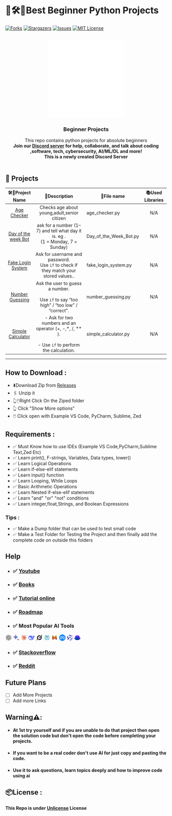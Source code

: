 # 🎯🛠️📝Best Beginner Python Projects
<a id="readme-top"></a>

<!-- [![Contributors][contributors-shield]][contributors-url] -->
[![Forks][forks-shield]][forks-url]
[![Stargazers][stars-shield]][stars-url]
[![Issues][issues-shield]][issues-url]
[![MIT License][license-shield]][license-url]
<!-- [![LinkedIn][linkedin-shield]][linkedin-url] -->


<!-- PROJECT LOGO -->
<br />
<div align="center">
  <a href="https://github.com/Mr-DS-ML-85/extreme-beginner-python-projects">
    <img src="assets/pythonlogo.gif" alt="Logo">
  </a>
  <h3 align="center">Beginner Projects</h3>
  <p align="center">
    This repo contains python projects for absolute beginners
    <br /><strong>Join our <a href="https://discord.gg/BpUWfnYW">Discord server</a> for help, collaborate, and talk about coding ,software, tech, cybersecurity, AI/ML/DL and more!</strong>
    <br />
    <strong> This is a newly created Discord Server </strong>
    <br />
    <br />
  </p>
</div>

[forks-shield]:https://img.shields.io/github/forks/Mr-DS-ML-85/extreme-beginner-python-projects?style=for-the-badge
[forks-url]:https://github.com/Mr-DS-ML-85/extreme-beginner-python-projects/network/members
[stars-shield]: https://img.shields.io/github/stars/Mr-DS-ML-85/extreme-beginner-python-projects?style=for-the-badge
[stars-url]: https://github.com/Mr-DS-ML-85/extreme-beginner-python-projects/stargazers
[issues-shield]: https://img.shields.io/github/issues/Mr-DS-ML-85/extreme-beginner-python-projects?style=for-the-badge
[issues-url]: https://github.com/Mr-DS-ML-85/extreme-beginner-python-projects/issues
[license-shield]: https://img.shields.io/badge/license-Unlicense-blue?style=for-the-badge
[license-url]: https://github.com/Mr-DS-ML-85/extreme-beginner-python-projects/blob/main/LICENSE

## 📁 Projects 

|   🛠️🎯Project Name     |                                                📜Description                                                 | 📂File name              | 📚Used Libraries |
| :-----------------: | :--------------------------------------------------------------------------------------------------------: | ---------------------- | :------------: |
|     [Age Checker](https://github.com/Mr-DS-ML-85/extreme-beginner-python-projects/blob/main/projects/age_checker.py)     |                                Checks age about young,adult,senior citizen                                 | age_checker.py         |      N/A       |
| [Day of the week Bot](https://github.com/Mr-DS-ML-85/extreme-beginner-python-projects/blob/main/projects/Day_of_the_Week_Bot.py) |              ask for a number (1–7) and tell what day it is. eg .<br>(1 = Monday, 7 = Sunday)              | Day_of_the_Week_Bot.py |      N/A       |
|  [Fake Login System](https://github.com/Mr-DS-ML-85/extreme-beginner-python-projects/blob/main/projects/fake_login_system.py)  |           Ask for username and password.<br>Use `if` to check if they match your stored values..           | fake_login_system.py   |      N/A       |
|   [Number Guessing](https://github.com/Mr-DS-ML-85/extreme-beginner-python-projects/blob/main/projects/number_guessing.py)   |       Ask the user to guess a number.<br>    <br>Use `if` to say “too high” / “too low” / “correct”.       | number_guessing.py     |      N/A       |
|  [Simple Calculator](https://github.com/Mr-DS-ML-85/extreme-beginner-python-projects/blob/main/projects/simple_calculator.py)  | - Ask for two numbers and an operator (+, -,*, /, **  ).<br>    <br>- Use `if` to perform the calculation. | simple_calculator.py   |      N/A       |
 
---
## How to Download :
- ⬇️Download Zip from [Releases](https://github.com/Mr-DS-ML-85/extreme-beginner-python-projects/releases/tag/v1.0)
- 🖇️ Unzip it
- 👆🖱️Right Click On the Ziped folder
- 👆 Click "Show More options"
- 🖱️ Click open with Example VS Code, PyCharm, Sublime, Zed 

## Requirements :
- ✅ Must Know how to use IDEs (Example VS Code,PyCharm,Sublime Text,Zed Etc)
- ✅ Learn print(), F-strings, Variables, Data types, lower()
- ✅ Learn Logical Operations
- ✅ Learn if-else-elif statements
- ✅ Learn input() function
- ✅ Learn Looping, While Loops
- ✅ Basic Arithmetic Operations
- ✅ Learn Nested if-else-elif statements
- ✅ Learn "and" "or" "not" conditions
- ✅ Learn integer,float,Strings, and Boolean Expressions

### Tips :
- ✅ Make a Dump folder that can be used to test small code
- ✅ Make a Test Folder for Testing the Project and then finally add the complete code on outside this folders

 
## Help
 - ### ✅ [Youtube](https://youtu.be/eWRfhZUzrAc?si=gDYZU964tjfJwd6F)
 - ### ✅ [Books](https://nostarch.com/python-crash-course-3rd-edition)
 - ### ✅ [Tutorial online](https://www.geeksforgeeks.org/python/python-programming-language-tutorial/)
 - ### ✅ [Roadmap](https://roadmap.sh/python)
 - ### ✅ Most Popular AI Tools

   
<a href="https://chat.openai.com/"><img src="assets/chatgpt.png" height="20"></a>
<a href="https://gemini.google.com/"><img src="assets/gemini.png" height="20"></a>
<a href="https://claude.ai/"><img src="assets/claude.png" height="20"></a>
<a href="https://deepseek.com/"><img src="assets/deepseek.png" height="20"></a>
<a href="https://x.ai/"><img src="assets/grok.png" height="20"></a>
<a href="https://www.perplexity.ai/"><img src="assets/perplexity.png" height="20"></a>
<a href="https://mistral.ai/"><img src="assets/mistrala.png" height="20"></a>
<a href="https://ai.meta.com/llama/"><img src="assets/llamaai.png" height="20"></a>
<a href="https://qwen.aliyun.com/"><img src="assets/qwen.png" height="20"></a>
<a href="https://github.com/features/copilot"><img src="assets/github-copilot.png" height="20"></a>


- ### ✅ [Stackoverflow](https://stackoverflow.com)
- ### ✅ [Reddit](https://www.reddit.com/r/Python/)

## Future Plans
- [ ] Add More Projects
- [ ] Add more Links

## Warning⚠️:
- ####  At 1st try yourself and if you are unable to do that project then open the solution code but don't open the code before completing your projects.
- ####  If you want to be a real coder don't use AI for just copy and pasting the code. 
- ####  Use it to ask questions, learn topics deeply and how to improve code using ai 

## 📦License :
#### This Repo is under [Unlicense](https://github.com/Mr-DS-ML-85/extreme-beginner-python-projects/blob/main/LICENSE) License

